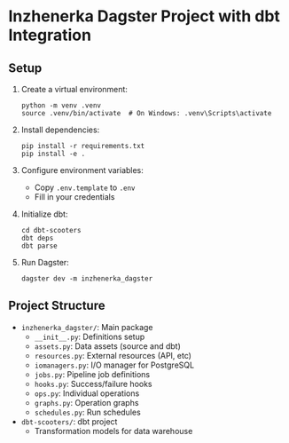 # Inzhenerka Dagster Project with dbt Integration

## Setup

1. Create a virtual environment:
   ```
   python -m venv .venv
   source .venv/bin/activate  # On Windows: .venv\Scripts\activate
   ```

2. Install dependencies:
   ```
   pip install -r requirements.txt
   pip install -e .
   ```

3. Configure environment variables:
   - Copy `.env.template` to `.env`
   - Fill in your credentials

4. Initialize dbt:
   ```
   cd dbt-scooters
   dbt deps
   dbt parse
   ```

5. Run Dagster:
   ```
   dagster dev -m inzhenerka_dagster
   ```

## Project Structure

- `inzhenerka_dagster/`: Main package
  - `__init__.py`: Definitions setup
  - `assets.py`: Data assets (source and dbt)
  - `resources.py`: External resources (API, etc)
  - `iomanagers.py`: I/O manager for PostgreSQL
  - `jobs.py`: Pipeline job definitions
  - `hooks.py`: Success/failure hooks
  - `ops.py`: Individual operations
  - `graphs.py`: Operation graphs
  - `schedules.py`: Run schedules
- `dbt-scooters/`: dbt project
  - Transformation models for data warehouse
